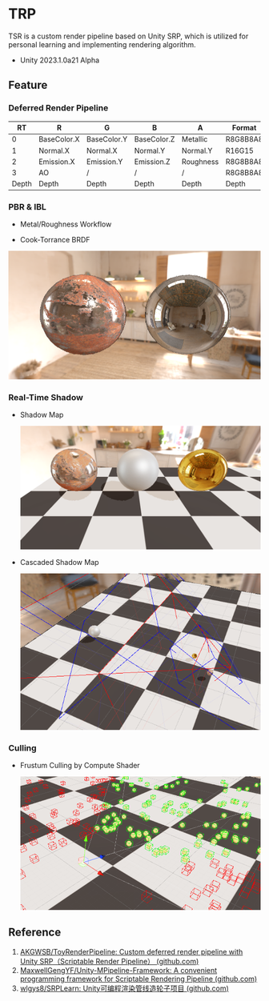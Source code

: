 # TRP

TSR is a custom render pipeline based on Unity SRP, which is utilized for personal learning and implementing rendering algorithm.

- Unity 2023.1.0a21 Alpha

## Feature

### Deferred Render Pipeline

| RT    | R           | G           | B           | A         | Format   |
| ----- | ----------- | ----------- | ----------- | --------- | -------- |
| 0     | BaseColor.X | BaseColor.Y | BaseColor.Z | Metallic  | R8G8B8A8 |
| 1     | Normal.X    | Normal.X    | Normal.Y    | Normal.Y  | R16G15   |
| 2     | Emission.X  | Emission.Y  | Emission.Z  | Roughness | R8G8B8A8 |
| 3     | AO          | /           | /           | /         | R8G8B8A8 |
| Depth | Depth       | Depth       | Depth       | Depth     | Depth    |

### PBR & IBL

- Metal/Roughness Workflow

- Cook-Torrance BRDF

![PBR-IBL](./Gallery/PBR-IBL.png)

### Real-Time Shadow
- Shadow Map

  ![ShadowMap](./Gallery/ShadowMap.png)

- Cascaded Shadow Map

  ![CSM](Gallery/CSM.png)

### Culling

- Frustum Culling by Compute Shader

  ![FrustumCulling](Gallery/FrustumCulling.png)



## Reference

1. [AKGWSB/ToyRenderPipeline: Custom deferred render pipeline with Unity SRP（Scriptable Render Pipeline） (github.com)](https://github.com/AKGWSB/ToyRenderPipeline)
2. [MaxwellGengYF/Unity-MPipeline-Framework: A convenient programming framework for Scriptable Rendering Pipeline (github.com)](https://github.com/MaxwellGengYF/Unity-MPipeline-Framework)
3. [wlgys8/SRPLearn: Unity可编程渲染管线造轮子项目 (github.com)](https://github.com/wlgys8/SRPLearn)


